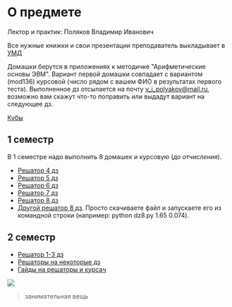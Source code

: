 # О предмете
Лектор и практик: Поляков Владимир Иванович

Все нужные книжки и свои презентации преподаватель выкладывает в [УМД](https://isu.ifmo.ru/pls/apex/f?p=2143:6:116879907823552::NO:RP:)

Домашки берутся в приложениях к методичке "Арифметические основы ЭВМ". Вариант первой домашки совпадает с вариантом (mod136) курсовой (число рядом с вашем ФИО в результатах первого теста).
Выполненное дз отсылается на почту v_i_polyakov@mail.ru, возможно вам скажут что-то поправить или выдадут вариант на следующее дз.

[Кубы](https://t.me/+qO4dE84coBlkNDU6)

## 1 семестр
В 1 семестре надо выполнить 8 домашек и курсовую (_до отчисления_). 

- [Решатор 4 дз](https://205826.github.io/T2P/T2P_EDITOR.html?id=149999)
- [Решатор 5 дз](https://205826.github.io/T2P/T2P_EDITOR.html?id=149998)
- [Решатор 6 дз](https://205826.github.io/T2P/T2P_EDITOR.html?id=149997)
- [Решатор 7 дз](https://205826.github.io/T2P/T2P_EDITOR.html?id=149996)
- [Решатор 8 дз](https://205826.github.io/T2P/T2P_EDITOR.html?id=149995)
- [Другой решатор 8 дз](https://github.com/RomanVassilchenko/ITMO-My-Projects/blob/main/Year-1/Discrete%20math%2C%20%D0%94%D0%B8%D1%81%D0%BA%D1%80%D0%B5%D1%82%D0%BD%D0%B0%D1%8F%20%D0%BC%D0%B0%D1%82%D0%B5%D0%BC%D0%B0%D1%82%D0%B8%D0%BA%D0%B0/1-semester/Homework/dz8.py). Просто скачиваете файл и запускаете его из командной строки (например: python dz8.py 1.65 0.074).

## 2 семестр

- [Решатор 1-3 дз](https://github.com/pro100kamil/itmo/tree/master/labs/dm/%D1%80%D0%B5%D1%88%D0%B0%D0%BB%D0%BA%D0%B8%20%D0%B4%D0%B8%D1%81%D0%BA%D1%80%D1%8B)
- [Решаторы на некоторые дз](https://band-of-four.github.io/discrete-math-homework-second-term/#/)
- [Гайды на решаторы и курсач](https://www.youtube.com/@imfrizyy/videos)

![](https://i.imgur.com/ip1Q3wM.jpg)
> занимательная вещь